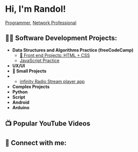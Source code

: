 # Hi, I'm Randol!  
[Programmer](https://github.com/randol696), [Network Professional](https://www.linkedin.com/in/randol-gonzalez/)

## 👨‍💻 Software Development Projects:
- **Data Structures and Algorithms Practice (freeCodeCamp)**
  - [🌱 Front end Projects: HTML + CSS](https://github.com/randol696/ProjectsFreeCodeCamp)
  - [JavaScript Practice](https://github.com/randol696/ProjectsFreeCodeCamp)
- **UX/UI**
- **💾 Small Projects**
-   - [infinity Radio Stream player app](https://github.com/randol696/infinity-radio-web)
- **Complex Projects**
- **Python**
- **Script**
- **Android**
- **Arduino**

## 📺 Popular YouTube Videos

## 🤳 Connect with me:
